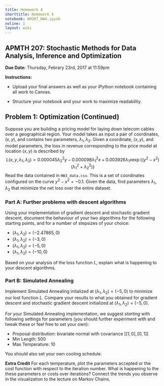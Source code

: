```yaml
---
title: Homework 4
shorttitle: Homework 4
notebook: AM207_HW4.ipynb
noline: 1
layout: wiki
---
```


## APMTH 207:  Stochastic Methods for Data Analysis, Inference and Optimization

**Due Date:** Thursday, Febrary 23rd, 2017 at 11:59pm

**Instructions:**

- Upload your final answers as well as your iPython notebook containing all work to Canvas.

- Structure your notebook and your work to maximize readability.

## Problem 1: Optimization (Continued)

Suppose you are building a pricing model for laying down telecom cables over a geographical region. Your model takes as input a pair of  coordinates, $(x, y)$, and contains two parameters, $\lambda_1, \lambda_2$. Given a coordinate, $(x, y)$, and model parameters, the loss in revenue corresponding to the price model at location $(x, y)$ is described by
$$
L(x, y, \lambda_1, \lambda_2) = 0.000045\lambda_2^2 y - 0.000098\lambda_1^2 x + 0.003926\lambda_1 x\exp\left\{\left(y^2 - x^2\right)\left(\lambda_1^2 + \lambda_2^2\right)\right\}
$$
Read the data contained in `HW3_data.csv`. This is a set of coordinates configured on the curve $y^2 - x^2 = -0.1$. Given the data, find parameters $\lambda_1, \lambda_2$ that minimize the net loss over the entire dataset.

### Part A: Further problems with descent algorithms
Using your implementation of gradient descent and stochastic gradient descent, document the behaviour of your two algorithms for the following starting points, and for a number of stepsizes of your choice:
- $(\lambda_1, \lambda_2) = (-2.47865, 0)$
- $(\lambda_1, \lambda_2) = (-3, 0)$
- $(\lambda_1, \lambda_2) = (-5, 0)$
- $(\lambda_1, \lambda_2) = (-10, 0)$

Based on your analysis of the loss function $L$, explain what is happening to your descent algorithms.

### Part B: Simulated Annealing
Implement Simulated Annealing initalized at $(\lambda_1, \lambda_2) = (-5, 0)$ to minimize our lost function $L$. Compare your results to what you obtained for gradient descent and stochastic gradient descent initialized at $(\lambda_1, \lambda_2) = (-5, 0)$.

For your Simulated Annealing implementation, we suggest *starting* with following settings for parameters (you should further experiment with and tweak these or feel free to set your own):

- Proposal distribution: bivariate normal with covariance $[[1, 0], [0, 1]]$
- Min Length: 500
- Max Temperature: 10

You should also set your own cooling schedule.

**Extra Credit**
For each temperature, plot the parameters accepted or the cost function with respect to the iteration number. What is happening to the these parameters or costs over iterations? Connect the trends you observe in the visualization to the lecture on Markov Chains.
